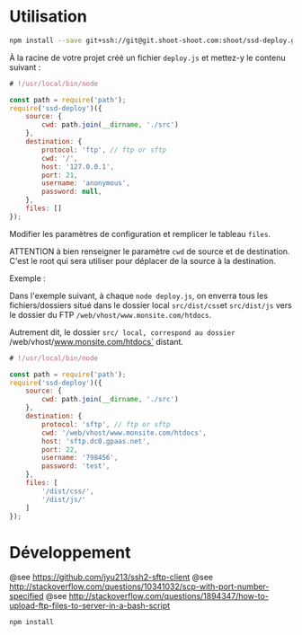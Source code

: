 # Utilisation

```bash
npm install --save git+ssh://git@git.shoot-shoot.com:shoot/ssd-deploy.git
```

À la racine de votre projet créé un fichier `deploy.js` et mettez-y le contenu suivant :

```js
# !/usr/local/bin/node

const path = require('path');
require('ssd-deploy')({
    source: {
        cwd: path.join(__dirname, './src')
    },
    destination: {
        protocol: 'ftp', // ftp or sftp
        cwd: '/',
        host: '127.0.0.1',
        port: 21,
        username: 'anonymous',
        password: null,
    },
    files: []
});
```

Modifier les paramètres de configuration et remplicer le tableau `files`.

ATTENTION à bien renseigner le paramètre `cwd` de source et de destination. C'est le root qui sera utiliser pour déplacer de la source à la destination.

Exemple :

Dans l'exemple suivant, à chaque `node deploy.js`, on enverra tous les fichiers/dossiers situé dans le dossier local `src/dist/css`et `src/dist/js` vers le dossier du FTP `/web/vhost/www.monsite.com/htdocs`.

Autrement dit, le dossier `src/ local, correspond au dossier `/web/vhost/www.monsite.com/htdocs` distant.

```js
# !/usr/local/bin/node

const path = require('path');
require('ssd-deploy')({
    source: {
        cwd: path.join(__dirname, './src')
    },
    destination: {
        protocol: 'sftp', // ftp or sftp
        cwd: '/web/vhost/www.monsite.com/htdocs',
        host: 'sftp.dc0.gpaas.net',
        port: 22,
        username: '798456',
        password: 'test',
    },
    files: [
        '/dist/css/',
        '/dist/js/'
    ]
});
```

# Développement

@see  https://github.com/jyu213/ssh2-sftp-client
@see http://stackoverflow.com/questions/10341032/scp-with-port-number-specified
@see http://stackoverflow.com/questions/1894347/how-to-upload-ftp-files-to-server-in-a-bash-script


```bash
npm install
```